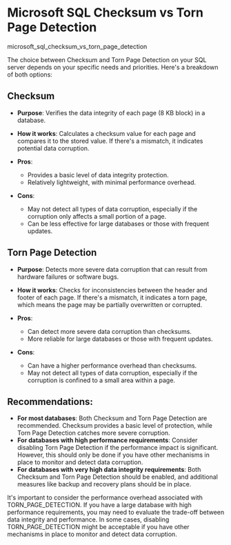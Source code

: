 # Microsoft SQL Checksum vs Torn Page Detection

microsoft_sql_checksum_vs_torn_page_detection

The choice between Checksum and Torn Page Detection on your SQL server depends on your specific needs and priorities. Here's a breakdown of both options:

## Checksum

- **Purpose**: Verifies the data integrity of each page (8 KB block) in a database.
- **How it works**: Calculates a checksum value for each page and compares it to the stored value. If there's a mismatch, it indicates potential data corruption.

- **Pros**:
    - Provides a basic level of data integrity protection.
    - Relatively lightweight, with minimal performance overhead.

- **Cons**:
    - May not detect all types of data corruption, especially if the corruption only affects a small portion of a page.
    - Can be less effective for large databases or those with frequent updates.

## Torn Page Detection

- **Purpose**: Detects more severe data corruption that can result from hardware failures or software bugs.
- **How it works**: Checks for inconsistencies between the header and footer of each page. If there's a mismatch, it indicates a torn page, which means the page may be partially overwritten or corrupted.

- **Pros**:
    - Can detect more severe data corruption than checksums.
    - More reliable for large databases or those with frequent updates.

- **Cons**:
    - Can have a higher performance overhead than checksums.
    - May not detect all types of data corruption, especially if the corruption is confined to a small area within a page.

## Recommendations:

- **For most databases**: Both Checksum and Torn Page Detection are recommended. Checksum provides a basic level of protection, while Torn Page Detection catches more severe corruption.
- **For databases with high performance requirements**: Consider disabling Torn Page Detection if the performance impact is significant. However, this should only be done if you have other mechanisms in place to monitor and detect data corruption.
- **For databases with very high data integrity requirements**: Both Checksum and Torn Page Detection should be enabled, and additional measures like backup and recovery plans should be in place.


It's important to consider the performance overhead associated with TORN_PAGE_DETECTION. If you have a large database with high performance requirements, you may need to evaluate the trade-off between data integrity and performance. In some cases, disabling TORN_PAGE_DETECTION might be acceptable if you have other mechanisms in place to monitor and detect data corruption.



